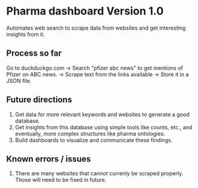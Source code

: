 # Pharma dashboard Version 1.0
Automates web search to scrape data from websites and get interesting insights from it. 

## Process so far
Go to duckduckgo.com -> Search "pfizer abc news" to get mentions of Pfizer on ABC news. -> Scrape text from the links available -> Store it in a JSON file. 

## Future directions
1. Get data for more relevant keywords and websites to generate a good database. 
2. Get insights from this database using simple tools like counts, etc., and eventually, more complex structures like pharma ontologies.
3. Build dashboards to visualize and communicate these findings. 

## Known errors / issues
1. There are many websites that cannot currenly be scraped properly. Those will need to be fixed in future. 


